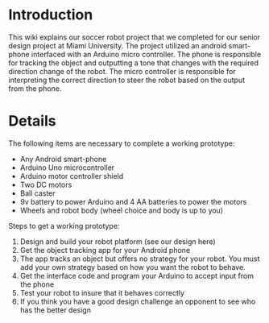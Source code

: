 # Introduction #

This wiki explains our soccer robot project that we completed for our senior design project at Miami University. The project utilized an android smart-phone interfaced with an Arduino micro controller. The phone is responsible for tracking the object and outputting a tone that changes with the required direction change of the robot. The micro controller is responsible for interpreting the correct direction to steer the robot based on the output from the phone.


# Details #

The following items are necessary to complete a working prototype:
  * Any Android smart-phone
  * Arduino Uno microcontroller
  * Arduino motor controller shield
  * Two DC motors
  * Ball caster
  * 9v battery to power Arduino and 4 AA batteries to power the motors
  * Wheels and robot body (wheel choice and body is up to you)

Steps to get a working prototype:
  1. Design and build your robot platform (see our design here)
  1. Get the object tracking app for your Android phone
  1. The app tracks an object but offers no strategy for your robot. You must add your own strategy based on  how you want the robot to behave.
  1. Get the interface code and program your Arduino to accept input from the phone
  1. Test your robot to insure that it behaves correctly
  1. If you think you have a good design challenge an opponent to see who has the better design